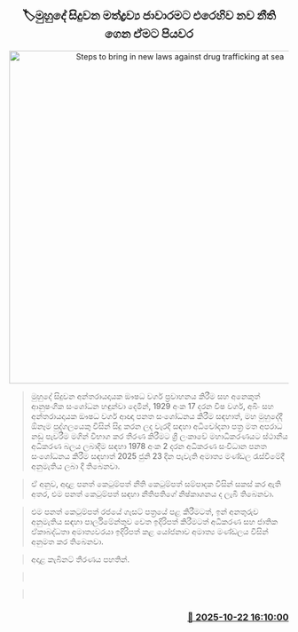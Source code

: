 <p align='center'><b><h2 align='center' title='Steps to bring in new laws against drug trafficking at sea'>🏷මුහුදේ සිදුවන මත්ද්‍රව්‍ය ජාවාරමට එරෙහිව නව නීති ගෙන ඒමට පියවර</h2></b></p>
<p align='center'><img src='https://helakuru.sgp1.cdn.digitaloceanspaces.com/esana/images/lib/cabinet-updates[1].jpg' width='600' alt='Steps to bring in new laws against drug trafficking at sea'></p>

> මුහුදේ සිදුවන අන්තරායදායක ඖෂධ වර්ග ප්‍රවාහනය කිරීම සහ අනෙකුත් ආනුෂංගික සංශෝධන හඳුන්වා දෙමින්, 1929 අංක 17 දරන විෂ වර්ග, අබිං සහ අන්තරායදායක ඖෂධ වර්ග ආඥා පනත සංශෝධනය කිරීම සඳහාත්, මහ මුහුදේදී ඕනෑම පුද්ගලයෙකු විසින් සිදු කරන ලද වැරදි සඳහා අධිචෝදනා පත්‍ර මත අපරාධ නඩු පැවරීම මගින් විභාග කර තීරණ කිරීමට ශ්‍රී ලංකාවේ මහාධිකරණයට ස්ථානීය අධිකරණ බලය ලබාදීම සඳහා 1978 අංක 2 දරන අධිකරණ සංවිධාන පනත සංශෝධනය කිරීම සඳහාත් 2025 ජුනි 23 දින පැවැති අමාත්‍ය මණ්ඩල රැස්වීමේදී අනුමැතිය ලබා දී තිබෙනවා.

> ඒ අනුව, අදාළ පනත් කෙටුම්පත් නීති කෙටුම්පත් සම්පාදක විසින් සකස් කර ඇති අතර, එම පනත් කෙටුම්පත් සඳහා නීතිපතිගේ නිෂ්කාශනය ද ලැබී තිබෙනවා.

> එම පනත් කෙටුම්පත් රජයේ ගැසට්‌ පත්‍රයේ පළ කිරීමටත්, ඉන් අනතුරුව අනුමැතිය සඳහා පාර්ලිමේන්තුව වෙත ඉදිරිපත් කිරීමටත් අධිකරණ සහ ජාතික ඒකාබද්ධතා අමාත්‍යවරයා ඉදිරිපත් කළ යෝජනාව අමාත්‍ය මණ්ඩලය විසින් අනුමත කර තිබෙනවා.

> අදාළ කැබිනට් තීරණය පහතින්.

>  

>  



<h3 align='right'><a href='https://www.helakuru.lk/esana/p/114697/'>📅 2025-10-22 16:10:00</a></h3>
